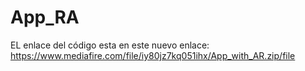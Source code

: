# App_RA
EL enlace del código esta en este nuevo enlace:
https://www.mediafire.com/file/iy80jz7kq051ihx/App_with_AR.zip/file
